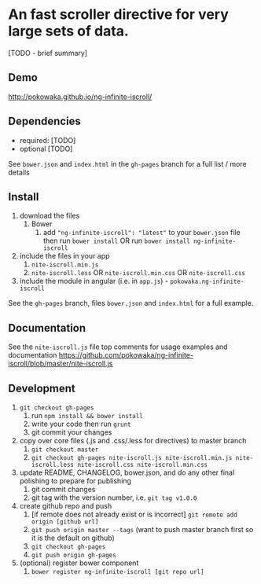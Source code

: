 # An fast scroller directive for very large sets of data.

[TODO - brief summary]

## Demo
http://pokowaka.github.io/ng-infinite-iscroll/

## Dependencies
- required:
	[TODO]
- optional
	[TODO]

See `bower.json` and `index.html` in the `gh-pages` branch for a full list / more details

## Install
1. download the files
	1. Bower
		1. add `"ng-infinite-iscroll": "latest"` to your `bower.json` file then run `bower install` OR run `bower install ng-infinite-iscroll`
2. include the files in your app
	1. `nite-iscroll.min.js`
	2. `nite-iscroll.less` OR `nite-iscroll.min.css` OR `nite-iscroll.css`
3. include the module in angular (i.e. in `app.js`) - `pokowaka.ng-infinite-iscroll`

See the `gh-pages` branch, files `bower.json` and `index.html` for a full example.


## Documentation
See the `nite-iscroll.js` file top comments for usage examples and documentation
https://github.com/pokowaka/ng-infinite-iscroll/blob/master/nite-iscroll.js


## Development

1. `git checkout gh-pages`
	1. run `npm install && bower install`
	2. write your code then run `grunt`
	3. git commit your changes
2. copy over core files (.js and .css/.less for directives) to master branch
	1. `git checkout master`
	2. `git checkout gh-pages nite-iscroll.js nite-iscroll.min.js nite-iscroll.less nite-iscroll.css nite-iscroll.min.css`
3. update README, CHANGELOG, bower.json, and do any other final polishing to prepare for publishing
	1. git commit changes
	2. git tag with the version number, i.e. `git tag v1.0.0`
4. create github repo and push
	1. [if remote does not already exist or is incorrect] `git remote add origin [github url]`
	2. `git push origin master --tags` (want to push master branch first so it is the default on github)
	3. `git checkout gh-pages`
	4. `git push origin gh-pages`
5. (optional) register bower component
	1. `bower register ng-infinite-iscroll [git repo url]`
